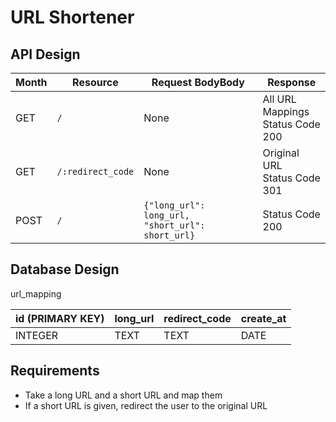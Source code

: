 # URL Shortener

## API Design 
| Month    | Resource            | Request BodyBody | Response |
| -------- | -------             | ---------------- | -------- |
| GET      | `/`    | None             | All URL Mappings <br> Status Code 200 |
| GET      | `/:redirect_code`    | None             | Original URL <br> Status Code 301 |
| POST     | `/`        | `{"long_url": long_url, "short_url": short_url}` | Status Code 200 |

## Database Design 
url_mapping 

| id (PRIMARY KEY) | long_url | redirect_code | create_at |
| ---------------- | -------- | ------------- | --------- |
| INTEGER | TEXT | TEXT | DATE | 

## Requirements 
- Take a long URL and a short URL and map them 
- If a short URL is given, redirect the user to the original URL